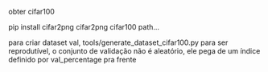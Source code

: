 obter cifar100

pip install cifar2png
cifar2png cifar100 path...

para criar dataset val, tools/generate_dataset_cifar100.py
para ser reprodutível, o conjunto de validação não é aleatório, ele pega de um índice definido por val_percentage pra frente